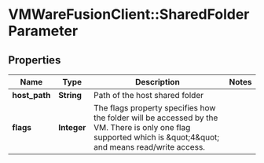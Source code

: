 # VMWareFusionClient::SharedFolderParameter

## Properties
Name | Type | Description | Notes
------------ | ------------- | ------------- | -------------
**host_path** | **String** | Path of the host shared folder | 
**flags** | **Integer** | The flags property specifies how the folder will be accessed by the VM. There is only one flag supported which is \&quot;4\&quot; and means read/write access.  | 


